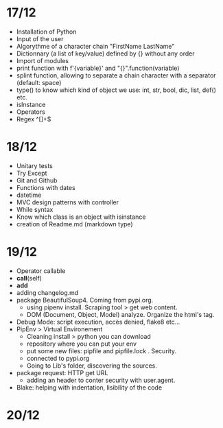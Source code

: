 17/12
================
* Installation of Python
* Input of the user
* Algorythme of a character chain "FirstName <MiddleName> LastName"
* Dictionnary (a list of key/value) defined by {} without any order
* Import of modules
* print function with f'{variable}' and "{}".function(variable)
* splint function, allowing to separate a chain character with a separator (default: space)
* type() to know which kind of object we use: int, str, bool, dic, list, def() etc.
* isInstance 
* Operators
* Regex ^[]+$

18/12
================
* Unitary tests
* Try Except
* Git and Github
* Functions with dates
* datetime
* MVC design patterns with controller
* While syntax
* Know which class is an object with isinstance
* creation of Readme.md (markdown type)

19/12
================
* Operator callable
* __call__(self)
* __add__
* adding changelog.md
* package BeautifulSoup4. Coming from pypi.org. 
    * using pipenv install. Scraping tool > get web content.
    * DOM (Document, Object, Model) analyze. Organize the html's tag.
* Debug Mode: script execution, accès denied, flake8 etc...
* PipEnv > Virtual Environement
    * Cleaning install > python you can download
    * repository where you can put your env
    * put some new files: pipfile and pipfile.lock . Security.
    * connected to pypi.org
    * Going to Lib's folder, discovering the sources.
* package request: HTTP get URL
    * adding an header to conter security with user.agent.
* Blake: helping with indentation, lisibility of the code


20/12
=================
